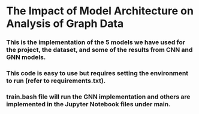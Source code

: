 # The Impact of Model Architecture on Analysis of Graph Data

### This is the implementation of the 5 models we have used for the project, the dataset, and some of the results from CNN and GNN models.

### This code is easy to use but requires setting the environment to run (refer to requirements.txt).

### train.bash file will run the GNN implementation and others are implemented in the Jupyter Notebook files under main.
